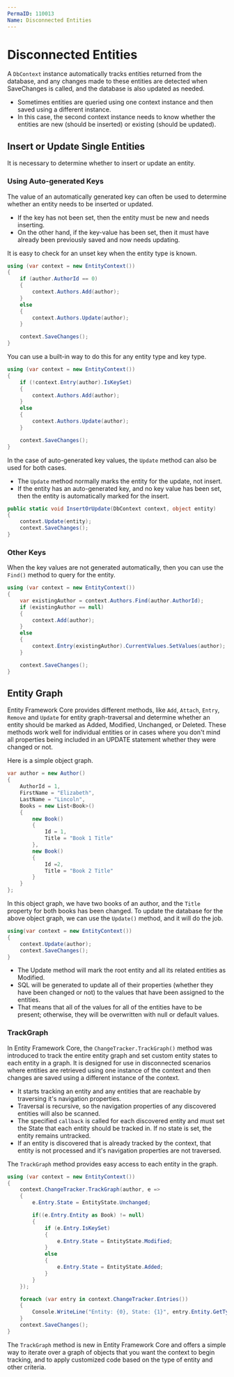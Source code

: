 ```yaml
---
PermaID: 110013
Name: Disconnected Entities
---
```


# Disconnected Entities

A `DbContext` instance automatically tracks entities returned from the database, and any changes made to these entities are detected when SaveChanges is called, and the database is also updated as needed.

 - Sometimes entities are queried using one context instance and then saved using a different instance. 
 - In this case, the second context instance needs to know whether the entities are new (should be inserted) or existing (should be updated).

## Insert or Update Single Entities

It is necessary to determine whether to insert or update an entity. 

### Using Auto-generated Keys

The value of an automatically generated key can often be used to determine whether an entity needs to be inserted or updated.

 - If the key has not been set, then the entity must be new and needs inserting. 
 - On the other hand, if the key-value has been set, then it must have already been previously saved and now needs updating. 

It is easy to check for an unset key when the entity type is known.

```csharp
using (var context = new EntityContext())
{
    if (author.AuthorId == 0)
    {
        context.Authors.Add(author);
    }
    else
    {
        context.Authors.Update(author);
    }

    context.SaveChanges();
}
```

You can use a built-in way to do this for any entity type and key type.


```csharp
using (var context = new EntityContext())
{
    if (!context.Entry(author).IsKeySet)
    {
        context.Authors.Add(author);
    }
    else
    {
        context.Authors.Update(author);
    }

    context.SaveChanges();
}
```

In the case of auto-generated key values, the `Update` method can also be used for both cases. 

 - The `Update` method normally marks the entity for the update, not insert.
 - If the entity has an auto-generated key, and no key value has been set, then the entity is automatically marked for the insert.

```csharp
public static void InsertOrUpdate(DbContext context, object entity)
{
    context.Update(entity);
    context.SaveChanges();
}
```

### Other Keys

When the key values are not generated automatically, then you can use the `Find()` method to query for the entity.

```csharp
using (var context = new EntityContext())
{
    var existingAuthor = context.Authors.Find(author.AuthorId);
    if (existingAuthor == null)
    {
        context.Add(author);
    }
    else
    {
        context.Entry(existingAuthor).CurrentValues.SetValues(author);
    }

    context.SaveChanges();
}
```

## Entity Graph

Entity Framework Core provides different methods, like `Add`, `Attach`, `Entry`, `Remove` and `Update` for entity graph-traversal and determine whether an entity should be marked as Added, Modified, Unchanged, or Deleted. These methods work well for individual entities or in cases where you don't mind all properties being included in an UPDATE statement whether they were changed or not.

Here is a simple object graph.


```csharp
var author = new Author()
{
    AuthorId = 1,
    FirstName = "Elizabeth",
    LastName = "Lincoln",
    Books = new List<Book>()
    {
        new Book()
        {
            Id = 1,
            Title = "Book 1 Title"
        },
        new Book()
        {
            Id =2,
            Title = "Book 2 Title"
        }
    }
};
```

In this object graph, we have two books of an author, and the `Title` property for both books has been changed. To update the database for the above object graph, we can use the `Update()` method, and it will do the job. 


```csharp
using(var context = new EntityContext())
{
    context.Update(author);
    context.SaveChanges();
}
```

 - The Update method will mark the root entity and all its related entities as Modified. 
 - SQL will be generated to update all of their properties (whether they have been changed or not) to the values that have been assigned to the entities. 
 - That means that all of the values for all of the entities have to be present; otherwise, they will be overwritten with null or default values.

### TrackGraph

In Entity Framework Core, the `ChangeTracker.TrackGraph()` method was introduced to track the entire entity graph and set custom entity states to each entity in a graph. It is designed for use in disconnected scenarios where entities are retrieved using one instance of the context and then changes are saved using a different instance of the context.

 - It starts tracking an entity and any entities that are reachable by traversing it's navigation properties. 
 - Traversal is recursive, so the navigation properties of any discovered entities will also be scanned. 
 - The specified `callback` is called for each discovered entity and must set the State that each entity should be tracked in. If no state is set, the entity remains untracked.
 - If an entity is discovered that is already tracked by the context, that entity is not processed and it's navigation properties are not traversed.

 The `TrackGraph` method provides easy access to each entity in the graph.
 
```csharp
using (var context = new EntityContext())
{
    context.ChangeTracker.TrackGraph(author, e =>
    {
        e.Entry.State = EntityState.Unchanged;

        if((e.Entry.Entity as Book) != null)
        {
            if (e.Entry.IsKeySet)
            {
                e.Entry.State = EntityState.Modified;
            }
            else
            {
                e.Entry.State = EntityState.Added;
            }
        }
    });

    foreach (var entry in context.ChangeTracker.Entries())
    {
        Console.WriteLine("Entity: {0}, State: {1}", entry.Entity.GetType().Name, entry.State.ToString());
    }
    context.SaveChanges();
}
```

The `TrackGraph` method is new in Entity Framework Core and offers a simple way to iterate over a graph of objects that you want the context to begin tracking, and to apply customized code based on the type of entity and other criteria.
